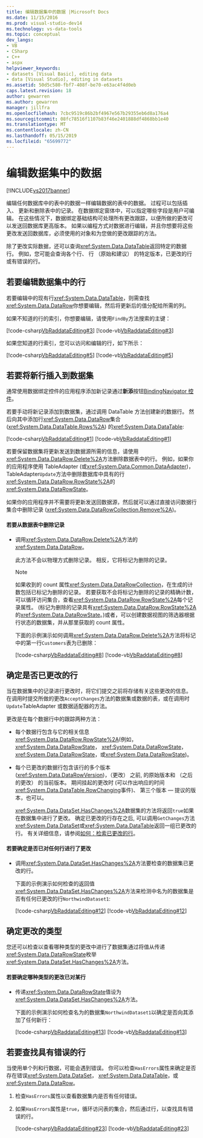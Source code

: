 ```yaml
---
title: 编辑数据集中的数据 |Microsoft Docs
ms.date: 11/15/2016
ms.prod: visual-studio-dev14
ms.technology: vs-data-tools
ms.topic: conceptual
dev_langs:
- VB
- CSharp
- C++
- aspx
helpviewer_keywords:
- datasets [Visual Basic], editing data
- data [Visual Studio], editing in datasets
ms.assetid: 50d5c580-fbf7-408f-be70-e63ac4f4d0eb
caps.latest.revision: 18
author: gewarren
ms.author: gewarren
manager: jillfra
ms.openlocfilehash: 7cbc9519c86b2bf4967e567b29355eb6d8a176a4
ms.sourcegitcommit: 08fc78516f1107b83f46e2401888df4868bb1e40
ms.translationtype: MT
ms.contentlocale: zh-CN
ms.lasthandoff: 05/15/2019
ms.locfileid: "65699772"
---
```

# <a name="edit-data-in-datasets"></a>编辑数据集中的数据
[!INCLUDE[vs2017banner](../includes/vs2017banner.md)]

编辑任何数据库中的表中的数据一样编辑数据的表中的数据。 过程可以包括插入、 更新和删除表中的记录。 在数据绑定窗体中，可以指定哪些字段是用户可编辑。 在这些情况下，数据绑定基础结构可处理所有更改跟踪，以便所做的更改可以发送回数据库更高版本。 如果以编程方式对数据进行编辑，并且你想要将这些更改发送回数据库，必须使用的对象和为您做的更改跟踪的方法。  
  
 除了更改实际数据，还可以查询<xref:System.Data.DataTable>返回特定的数据行。 例如，您可能会查询各个行、 行 （原始和建议） 的特定版本，已更改的行或有错误的行。  
  
## <a name="to-edit-rows-in-a-dataset"></a>若要编辑数据集中的行  
 若要编辑中的现有行<xref:System.Data.DataTable>，则需查找<xref:System.Data.DataRow>你想要编辑，然后将更新后的值分配给所需的列。  
  
 如果不知道的行的索引，你想要编辑，请使用`FindBy`方法搜索的主键：  
  
 [!code-csharp[VbRaddataEditing#3](../snippets/csharp/VS_Snippets_VBCSharp/VbRaddataEditing/CS/Form1.cs#3)]
 [!code-vb[VbRaddataEditing#3](../snippets/visualbasic/VS_Snippets_VBCSharp/VbRaddataEditing/VB/Form1.vb#3)]  
  
 如果您知道的行索引，您可以访问和编辑的行，如下所示：  
  
 [!code-csharp[VbRaddataEditing#5](../snippets/csharp/VS_Snippets_VBCSharp/VbRaddataEditing/CS/Form1.cs#5)]
 [!code-vb[VbRaddataEditing#5](../snippets/visualbasic/VS_Snippets_VBCSharp/VbRaddataEditing/VB/Form1.vb#5)]  
  
## <a name="to-insert-new-rows-into-a-dataset"></a>若要将新行插入到数据集  
 通常使用数据绑定控件的应用程序添加新记录通过**新添**按钮[BindingNavigator 控件](https://msdn.microsoft.com/library/18c1e2a5-9834-40d3-9b2e-2b545e4e769e)。  
  
 若要手动将新记录添加到数据集，通过调用 DataTable 方法创建新的数据行。 然后向其中添加行<xref:System.Data.DataRow>集合 (<xref:System.Data.DataTable.Rows%2A>) 的<xref:System.Data.DataTable>:  
  
 [!code-csharp[VbRaddataEditing#1](../snippets/csharp/VS_Snippets_VBCSharp/VbRaddataEditing/CS/Form1.cs#1)]
 [!code-vb[VbRaddataEditing#1](../snippets/visualbasic/VS_Snippets_VBCSharp/VbRaddataEditing/VB/Form1.vb#1)]  
  
 若要保留数据集将更新发送到数据源所需的信息，请使用<xref:System.Data.DataRow.Delete%2A>方法删除数据表中的行。 例如，如果你的应用程序使用 TableAdapter (或<xref:System.Data.Common.DataAdapter>)，TableAdapter`Update`方法中删除数据库中具有的行<xref:System.Data.DataRow.RowState%2A>的<xref:System.Data.DataRowState>。  
  
 如果你的应用程序并不需要将更新发送回数据源，然后就可以通过直接访问数据行集合中删除记录 (<xref:System.Data.DataRowCollection.Remove%2A>)。  
  
#### <a name="to-delete-records-from-a-data-table"></a>若要从数据表中删除记录  
  
- 调用<xref:System.Data.DataRow.Delete%2A>方法的<xref:System.Data.DataRow>。  
  
     此方法不会以物理方式删除记录。 相反，它将标记为删除的记录。  
  
    > [!NOTE]
    > 如果收到的 count 属性<xref:System.Data.DataRowCollection>，在生成的计数包括已标记为删除的记录。 若要获取不会将标记为删除的记录的精确计数，可以循环访问集合，查看<xref:System.Data.DataRow.RowState%2A>每个记录属性。 (标记为删除的记录具有<xref:System.Data.DataRow.RowState%2A>的<xref:System.Data.DataRowState>。)或者，可以创建数据视图的筛选器根据行状态的数据集，并从那里获取的 count 属性。  
  
     下面的示例演示如何调用<xref:System.Data.DataRow.Delete%2A>方法将标记中的第一行`Customers`表为已删除：  
  
     [!code-csharp[VbRaddataEditing#8](../snippets/csharp/VS_Snippets_VBCSharp/VbRaddataEditing/CS/Form1.cs#8)]
     [!code-vb[VbRaddataEditing#8](../snippets/visualbasic/VS_Snippets_VBCSharp/VbRaddataEditing/VB/Form1.vb#8)]  
  
## <a name="determine-if-there-are-changed-rows"></a>确定是否已更改的行  
 当在数据集中的记录进行更改时，将它们提交之前将存储有关这些更改的信息。 在调用时提交所做的更改`AcceptChanges`方法的数据集或数据的表，或在调用时`Update`TableAdapter 或数据适配器的方法。  
  
 更改是在每个数据行中的跟踪两种方法：  
  
- 每个数据行包含与它的相关信息<xref:System.Data.DataRow.RowState%2A>(例如， <xref:System.Data.DataRowState>， <xref:System.Data.DataRowState>， <xref:System.Data.DataRowState>，或<xref:System.Data.DataRowState>)。  
  
- 每个已更改的数据行包含该行的多个版本 (<xref:System.Data.DataRowVersion>)，（更改） 之前, 的原始版本和 （之后的更改） 的当前版本。 期间挂起的更改时 (可以作出响应的时间<xref:System.Data.DataTable.RowChanging>事件)、 第三个版本 — 提议的版本，也可以。
  
  <xref:System.Data.DataSet.HasChanges%2A>数据集的方法将返回`true`如果在数据集中进行了更改。 确定已更改的行存在之后, 可以调用`GetChanges`方法<xref:System.Data.DataSet>或<xref:System.Data.DataTable>返回一组已更改的行。 有关详细信息，请参阅[如何：检索已更改的行](https://msdn.microsoft.com/library/6ff0cbd0-5253-48e7-888a-144d56c2e0a9)。  
  
#### <a name="to-determine-if-changes-have-been-made-to-any-rows"></a>若要确定是否已对任何行进行了更改  
  
- 调用<xref:System.Data.DataSet.HasChanges%2A>方法要检查的数据集已更改的行。  
  
     下面的示例演示如何检查的返回值<xref:System.Data.DataSet.HasChanges%2A>方法来检测中名为的数据集是否有任何已更改的行`NorthwindDataset1`:  
  
     [!code-csharp[VbRaddataEditing#12](../snippets/csharp/VS_Snippets_VBCSharp/VbRaddataEditing/CS/Form1.cs#12)]
     [!code-vb[VbRaddataEditing#12](../snippets/visualbasic/VS_Snippets_VBCSharp/VbRaddataEditing/VB/Form1.vb#12)]  
  
## <a name="determine-the-type-of-changes"></a>确定更改的类型  
 您还可以检查以查看哪种类型的更改中进行了数据集通过将值从传递<xref:System.Data.DataRowState>枚举<xref:System.Data.DataSet.HasChanges%2A>方法。  
  
#### <a name="to-determine-what-type-of-changes-have-been-made-to-a-row"></a>若要确定哪种类型的更改已对某行  
  
- 传递<xref:System.Data.DataRowState>值设为<xref:System.Data.DataSet.HasChanges%2A>方法。  
  
     下面的示例演示如何检查名为的数据集`NorthwindDataset1`以确定是否向其添加了任何新行：  
  
     [!code-csharp[VbRaddataEditing#13](../snippets/csharp/VS_Snippets_VBCSharp/VbRaddataEditing/CS/Form1.cs#13)]
     [!code-vb[VbRaddataEditing#13](../snippets/visualbasic/VS_Snippets_VBCSharp/VbRaddataEditing/VB/Form1.vb#13)]  
  
## <a name="to-locate-rows-that-have-errors"></a>若要查找具有错误的行  
 当使用单个列和行数据，可能会遇到错误。 你可以检查`HasErrors`属性来确定是否存在错误<xref:System.Data.DataSet>， <xref:System.Data.DataTable>，或<xref:System.Data.DataRow>。  
  
1. 检查`HasErrors`属性以查看数据集内是否有任何错误。  
  
2. 如果`HasErrors`属性是`true`，循环访问表的集合，然后通过行，以查找具有错误的行。  
  
     [!code-csharp[VbRaddataEditing#23](../snippets/csharp/VS_Snippets_VBCSharp/VbRaddataEditing/CS/Form1.cs#23)]
     [!code-vb[VbRaddataEditing#23](../snippets/visualbasic/VS_Snippets_VBCSharp/VbRaddataEditing/VB/Form1.vb#23)]
